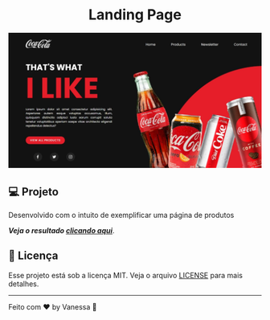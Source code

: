 <h1 align="center"> Landing Page </h1>

![Imagem de Exemplo](https://github.com/Vanvilas/LandingPage/blob/main/screenshots%20landingpage.jpeg)

## 💻 Projeto

Desenvolvido com o intuito de exemplificar uma página de produtos 

_**Veja o resultado [clicando aqui](https://vanvilas.github.io/LandingPage)**_.

## 📝 Licença

Esse projeto está sob a licença MIT. Veja o arquivo [LICENSE](LICENSE) para mais detalhes.

---

Feito com ♥ by Vanessa 👋
